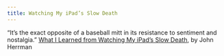```yaml
---
title: Watching My iPad’s Slow Death
---
```


&#x201C;It&#x2019;s the exact opposite of a baseball mitt in its resistance to sentiment and nostalgia.&#x201D; [What I Learned from Watching My iPad&#x2019;s Slow Death](https://www.nytimes.com/2018/02/06/magazine/what-i-learned-from-watching-my-ipads-slow-death.html), by John Herrman
